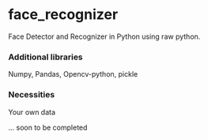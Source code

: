 # face_recognizer
Face Detector and Recognizer in Python using raw python.

### Additional libraries
Numpy, Pandas, Opencv-python, pickle

### Necessities
Your own data

... soon to be completed

